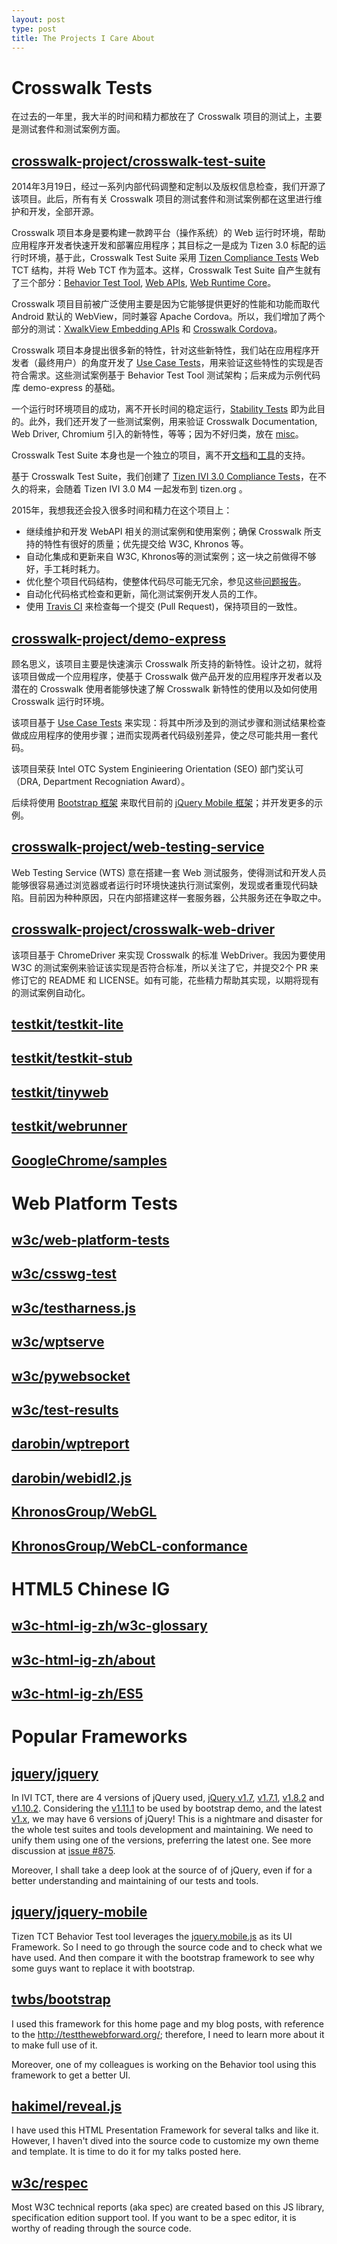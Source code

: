 ```yaml
---
layout: post
type: post
title: The Projects I Care About
---
```


# Crosswalk Tests

在过去的一年里，我大半的时间和精力都放在了 Crosswalk 项目的测试上，主要是测试套件和测试案例方面。

## [crosswalk-project/crosswalk-test-suite](https://github.com/crosswalk-project/crosswalk-test-suite)

2014年3月19日，经过一系列内部代码调整和定制以及版权信息检查，我们开源了该项目。此后，所有有关 Crosswalk 项目的测试套件和测试案例都在这里进行维护和开发，全部开源。

Crosswalk 项目本身是要构建一款跨平台（操作系统）的 Web 运行时环境，帮助应用程序开发者快速开发和部署应用程序；其目标之一是成为 Tizen 3.0 标配的运行时环境，基于此，Crosswalk Test Suite 采用 [Tizen Compliance Tests](https://source.tizen.org/compliance/compliance-tests) Web TCT 结构，并将 Web TCT 作为蓝本。这样，Crosswalk Test Suite 自产生就有了三个部分：[Behavior Test Tool](https://github.com/crosswalk-project/crosswalk-test-suite/tree/master/behavior), [Web APIs](https://github.com/crosswalk-project/crosswalk-test-suite/tree/master/webapi), [Web Runtime Core](https://github.com/crosswalk-project/crosswalk-test-suite/tree/master/wrt)。

Crosswalk 项目目前被广泛使用主要是因为它能够提供更好的性能和功能而取代 Android 默认的 WebView，同时兼容 Apache Cordova。所以，我们增加了两个部分的测试：[XwalkView Embedding APIs](https://github.com/crosswalk-project/crosswalk-test-suite/tree/master/embeddingapi) 和 [Crosswalk Cordova](https://github.com/crosswalk-project/crosswalk-test-suite/tree/master/cordova)。

Crosswalk 项目本身提出很多新的特性，针对这些新特性，我们站在应用程序开发者（最终用户）的角度开发了 [Use Case Tests](https://github.com/crosswalk-project/crosswalk-test-suite/tree/master/usecase)，用来验证这些特性的实现是否符合需求。这些测试案例基于 Behavior Test Tool 测试架构；后来成为示例代码库 demo-express 的基础。

一个运行时环境项目的成功，离不开长时间的稳定运行，[Stability Tests](https://github.com/crosswalk-project/crosswalk-test-suite/tree/master/stability) 即为此目的。此外，我们还开发了一些测试案例，用来验证 Crosswalk Documentation, Web Driver, Chromium 引入的新特性，等等；因为不好归类，放在 [misc](https://github.com/crosswalk-project/crosswalk-test-suite/tree/master/misc)。

Crosswalk Test Suite 本身也是一个独立的项目，离不开[文档](https://github.com/crosswalk-project/crosswalk-test-suite/tree/master/doc)和[工具](https://github.com/crosswalk-project/crosswalk-test-suite/tree/master/tools)的支持。

基于 Crosswalk Test Suite，我们创建了 [Tizen IVI 3.0 Compliance Tests](https://github.com/crosswalk-project/crosswalk-test-suite/tree/ivi-tct)，在不久的将来，会随着 Tizen IVI 3.0 M4 一起发布到 tizen.org 。

2015年，我想我还会投入很多时间和精力在这个项目上：

* 继续维护和开发 WebAPI 相关的测试案例和使用案例；确保 Crosswalk 所支持的特性有很好的质量；优先提交给 W3C, Khronos 等。
* 自动化集成和更新来自 W3C, Khronos等的测试案例；这一块之前做得不够好，手工耗时耗力。
* 优化整个项目代码结构，使整体代码尽可能无冗余，参见这些[问题报告](https://github.com/crosswalk-project/crosswalk-test-suite/issues)。
* 自动化代码格式检查和更新，简化测试案例开发人员的工作。
* 使用 [Travis CI](https://travis-ci.org/) 来检查每一个提交 (Pull Request)，保持项目的一致性。

## [crosswalk-project/demo-express](https://github.com/crosswalk-project/demo-express)

顾名思义，该项目主要是快速演示 Crosswalk 所支持的新特性。设计之初，就将该项目做成一个应用程序，使基于 Crosswalk 做产品开发的应用程序开发者以及潜在的 Crosswalk 使用者能够快速了解 Crosswalk 新特性的使用以及如何使用 Crosswalk 运行时环境。

该项目基于 [Use Case Tests](https://github.com/crosswalk-project/crosswalk-test-suite/tree/master/usecase) 来实现：将其中所涉及到的测试步骤和测试结果检查做成应用程序的使用步骤；进而实现两者代码级别差异，使之尽可能共用一套代码。

该项目荣获 Intel OTC System Enginieering Orientation (SEO) 部门奖认可 （DRA, Department Recogniation Award）。

后续将使用 [Bootstrap 框架](https://github.com/twbs/bootstrap) 来取代目前的 [jQuery Mobile 框架](https://github.com/jquery/jquery-mobile)；并开发更多的示例。

## [crosswalk-project/web-testing-service](https://github.com/crosswalk-project/web-testing-service)

Web Testing Service (WTS) 意在搭建一套 Web 测试服务，使得测试和开发人员能够很容易通过浏览器或者运行时环境快速执行测试案例，发现或者重现代码缺陷。目前因为种种原因，只在内部搭建这样一套服务器，公共服务还在争取之中。

## [crosswalk-project/crosswalk-web-driver](https://github.com/crosswalk-project/crosswalk-web-driver)

该项目基于 ChromeDriver 来实现 Crosswalk 的标准 WebDriver。我因为要使用 W3C 的测试案例来验证该实现是否符合标准，所以关注了它，并提交2个 PR 来修订它的 README 和 LICENSE。如有可能，花些精力帮助其实现，以期将现有的测试案例自动化。

## [testkit/testkit-lite](https://github.com/testkit/testkit-lite)

## [testkit/testkit-stub](https://github.com/testkit/testkit-stub)

## [testkit/tinyweb](https://github.com/testkit/tinyweb)

## [testkit/webrunner](https://github.com/testkit/webrunner)

## [GoogleChrome/samples](https://github.com/GoogleChrome/samples)


# Web Platform Tests

## [w3c/web-platform-tests](https://github.com/w3c/web-platform-tests)

## [w3c/csswg-test](w3c/csswg-test)

## [w3c/testharness.js](https://github.com/w3c/testharness.js)

## [w3c/wptserve](https://github.com/w3c/wptserve)

## [w3c/pywebsocket](https://github.com/w3c/pywebsocket)

## [w3c/test-results](https://github.com/w3c/test-results)

## [darobin/wptreport](https://github.com/darobin/wptreport)

## [darobin/webidl2.js](https://github.com/darobin/webidl2.js)

## [KhronosGroup/WebGL](https://github.com/KhronosGroup/WebGL)

## [KhronosGroup/WebCL-conformance](https://github.com/KhronosGroup/WebCL-conformance)


# HTML5 Chinese IG

## [w3c-html-ig-zh/w3c-glossary](https://github.com/w3c-html-ig-zh/w3c-glossary)

## [w3c-html-ig-zh/about](https://github.com/w3c-html-ig-zh/about)

## [w3c-html-ig-zh/ES5](https://github.com/w3c-html-ig-zh/ES5)


# Popular Frameworks

## [jquery/jquery](https://github.com/jquery/jquery)

In IVI TCT, there are 4 versions of jQuery used, [jQuery v1.7](https://code.jquery.com/jquery-1.7.js), [v1.7.1](https://code.jquery.com/jquery-1.7.1.js), [v1.8.2](https://code.jquery.com/jquery-1.8.2.js) and [v1.10.2](https://code.jquery.com/jquery-1.10.2.js). Considering the [v1.11.1](https://code.jquery.com/jquery-1.11.2.js) to be used by bootstrap demo, and the latest [v1.x](https://code.jquery.com/jquery-1.11.2.js), we may have 6 versions of jQuery! This is a nightmare and disaster for the whole test suites and tools development and maintaining. We need to unify them using one of the versions, preferring the latest one. See more discussion at [issue #875](https://github.com/crosswalk-project/crosswalk-test-suite/issues/875#issuecomment-68036384).

Moreover, I shall take a deep look at the source of of jQuery, even if for a better understanding and maintaining of our tests and tools.

## [jquery/jquery-mobile](https://github.com/jquery/jquery-mobile)

Tizen TCT Behavior Test tool leverages the [jquery.mobile.js](https://github.com/crosswalk-project/crosswalk-test-suite/blob/master/behavior/js/thirdparty/jquery.mobile.js) as its UI Framework. So I need to go through the source code and to check what we have used. And then compare it with the bootstrap framework to see why some guys want to replace it with bootstrap.

## [twbs/bootstrap](https://github.com/twbs/bootstrap)

I used this framework for this home page and my blog posts, with reference to the http://testthewebforward.org/; therefore, I need to learn more about it to make full use of it.

Moreover, one of my colleagues is working on the Behavior tool using this framework to get a better UI.

## [hakimel/reveal.js](https://github.com/hakimel/reveal.js)

I have used this HTML Presentation Framework for several talks and like it. However, I haven't dived into the source code to customize my own theme and template. It is time to do it for my talks posted here.

## [w3c/respec](https://github.com/w3c/respec)

Most W3C technical reports (aka spec) are created based on this JS library, specification edition support tool. If you want to be a spec editor, it is worthy of reading through the source code.

